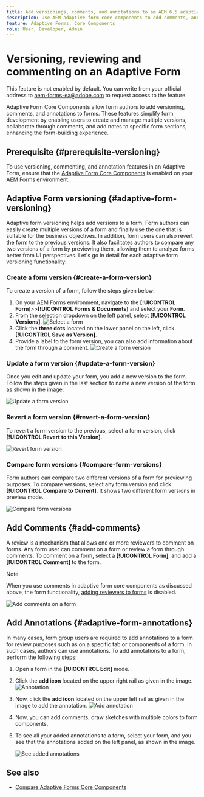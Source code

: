 ```yaml
---
title: Add versionings, comments, and annotations to am AEM 6.5 adaptive form.
description: Use AEM adaptive form core components to add comments, annotations, and versionings to an adaptive form.
feature: Adaptive Forms, Core Components
role: User, Developer, Admin
---
```

# Versioning, reviewing and commenting on an Adaptive Form

<span class="preview">This feature is not enabled by default. You can write from your official address to aem-forms-ea@adobe.com to request access to the feature.</span>

Adaptive Form Core Components allow form authors to add versioning, comments, and annotations to forms. These features simplify form development by enabling users to create and manage multiple versions, collaborate through comments, and add notes to specific form sections, enhancing the form-building experience.

## Prerequisite {#prerequisite-versioning}

To use versioning, commenting, and annotation features in an Adaptive Form, ensure that the [Adaptive Form Core Components](/help/forms/using/enable-adaptive-forms-core-components.md) is enabled on your AEM Forms environment.

## Adaptive Form versioning {#adaptive-form-versioning}

Adaptive form versioning helps add versions to a form. Form authors can easily create multiple versions of a form and finally use the one that is suitable for the business objectives. In addition, form users can also revert the form to the previous versions. It also facilitates authors to compare any two versions of a form by previewing them, allowing them to analyze forms better from UI perspectives. Let's go in detail for each adaptive form versioning functionality:

### Create a form version {#create-a-form-version}

To create a version of a form, follow the steps given below:

1. On your AEM Forms environment, navigate to the **[!UICONTROL Form]**>>**[!UICONTROL Forms & Documents]** and select your **Form**.
1. From the selection dropdown on the left panel, select **[!UICONTROL Versions]**.
        ![Select a form](assets/select-a-form.png)
1. Click the **three dots** located on the lower panel on the left, click **[!UICONTROL Save as Version]**.
1. Provide a label to the form version, you can also add information about the form through a comment.
     ![Create a form version](assets/create-a-form-version.png)

### Update a form version {#update-a-form-version}

Once you edit and update your form, you add a new version to the form. Follow the steps given in the last section to name a new version of the form as shown in the image:

![Update a form version](assets/update-a-form-version.png)

### Revert a form version {#revert-a-form-version}

To revert a form version to the previous, select a form version, click **[!UICONTROL Revert to this Version]**.

![Revert form version](assets/revert-form-version.png)

### Compare form versions {#compare-form-versions}

Form authors can compare two different versions of a form for previewing purposes. To compare versions, select any form version and click **[!UICONTROL Compare to Current]**. It shows two different form versions in preview mode.

![Compare form versions](assets/compare-form-versions.png)

## Add Comments {#add-comments}

A review is a mechanism that allows one or more reviewers to comment on forms. Any form user can comment on a form or review a form through comments. To comment on a form, select a **[!UICONTROL Form]**, and add a **[!UICONTROL Comment]** to the form.

   >[!NOTE]
   > When you use comments in adaptive form core components as discussed above, the form functionality, [adding reviewers to forms](/help/forms/using/create-reviews-forms.md) is disabled.


  ![Add comments on a form](assets/form-comments.png)

## Add Annotations {#adaptive-form-annotations}

In many cases, form group users are required to add annotations to a form for review purposes such as on a specific tab or components of a form. In such cases, authors can use annotations. 
To add annotations to a form, perform the following steps:

1. Open a form in the **[!UICONTROL Edit]** mode.

1. Click the **add icon** located on the upper right rail as given in the image.
        ![Annotation](assets/annotation.png)

1. Now, click the **add icon** located on the upper left rail as given in the image to add the annotation.
        ![Add annotation](assets/add-annotation.png)

1. Now, you can add comments, draw sketches with multiple colors to form components.

1. To see all your added annotations to a form, select your form, and you see that the annotations added on the left panel, as shown in the image.

   ![See added annotations](assets/see-annotations.png)

## See also

* [Compare Adaptive Forms Core Components](/help/forms/using/compare-forms-core-components.md)
